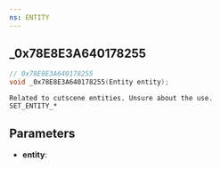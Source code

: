 ```yaml
---
ns: ENTITY
---
```

## _0x78E8E3A640178255

```c
// 0x78E8E3A640178255
void _0x78E8E3A640178255(Entity entity);
```

```
Related to cutscene entities. Unsure about the use.
SET_ENTITY_*
```

## Parameters
* **entity**: 

